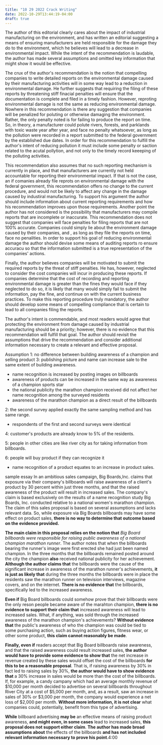 ```yaml
---
title: "10 29 2022 Crack Writing"
date: 2022-10-29T13:44:19-04:00
draft: true
---
```


The author of this editorial clearly cares about the impact of industrial manufacturing on the environment, and has written an editorial suggesting a means of ensuring manufacturers are held responsible for the damage they do to the environment, which he believes will lead to a decrease in environmental impact. While the intent of the recommendation is laudable, the author has made several assumptions and omitted key information that might show it would be effective.

The crux of the author's recommendation is the notion that compelling companies to write detailed reports on the environmental damage caused by their manufacturing activities will in some way lead to a reduction in environmental damage. He further suggests that requiring the filing of these reports by threatening stiff finacial penalties will ensure that the documentation is complete and filed in a timely fashion. However, reproting environmental damage is not the same as reducing environmental damage. Nowhere in this recommendation is there any suggestion that companies will be penalized for poluting or otherwise damaging the environment. Rather, the only penalty noted is for failing to produce the report on time. So, in theory, a manufacturer could polute rivers, forests, and parklands with toxic waste year after year, and face no penalty whatsoever, as long as the pollution were recorded in a report submitted to the federal government by the established due dates. In order for this recommendation to fulfill the author's intent of reducing pollution it must include some penalty or saction related to the acutal pollytion, and not only to the timely record keeeping of the polluting activities.

This recommendation also assumes that no such reporting mechanism is currently in place, and that manufacturers are currently not held accountable for reporting their environmental impact. If that is not the case, an if comanies already file reprots on environmental damage with the federal government, this recommendation offers no change to the current procedure, and would not be likely to affect any change in the damage caused by industiral manufacturing. To support his argument  the author should include information about current reporting requirements and how his recommendation improves upon those requirements.
Another point the author has not considered is  the possibility that manufacturers may compile reports that are incomplete or inaccurate. This recommendation does not suggest that companies will face penalties for filing reports that are not 100% accurate. Companies could simply lie about the environment damage caused by their companies, and , as long as they file the reports on time, face no penalities. In order to support his goal of reducing environmental damage the author should devise some means of auditing reports ro ensure accuracu so that the information submitted is a true representation of the companies' actions.

Finally, the author believes companies will be motivated to submit the required reports by the threat of stiff penalties. He has, however, neglected to consider the cost companies will incur in producing these reports. If companies determine that the cost of recording and reporting environmental damage is greater than the fines they would face if they neglected to do so, it is likely that many would simply fail to submit the information, pay the fine, and continue on with the current business practices. To make this reporting procedure truly mandatory, the author should develop some means of compelling compliance that is certain to lead to all companies filing the reports.

 The author's intent is commendable, and most readers would agree that protecting the environment from damage caused by industrial manufacturing should be a priority; however, there is no evidence that this recommendation will fulfill that goal. The author should revisit the assumptions that drive the recommendation and consider additional information necessary to create a relevant and effective proposal.



 Assumption 1: no difference between building awareness of a champion and selling product
  3: publishing picture and name can increase sale to the same extent of building awareness.
* name recognition is increased by posting images on billboards
* awareness of products can be increased in the same way as awareness of a champion sports star
* the national publicity the marathon champion received did not affect her name recognition among the surveyed residents
* awareness of the marathon champion as a direct result of the billboards

 2: the second survey applied exactly the same sampling method and has same range.
* respondents of the first and second surveys were identical
  
 4: customer's products are already know to 5% of the residents.

 5: people in other cities are like river city as for taking information from billboards.

 6: people will buy product if they can recognize it
* name recognition of a product equates to an increase in product sales.


sample essay
In an ambitious sales campaign, Big Boards,Inc. claims that exposure via their company's billboards will raise awareness of a client's product by 30 percent within just three months, and that the raised awareness of the product will result in increased sales. The company's claim is based exclusively on the results of a name recognition study Big Boards, Inc. conducted relative to a national women's marathon champion. The claim of this sales proposal is based on several assumptions and lacks relevant data. So, while exposure via Big Boards billboards may have some effect on product sales, **there is no way to determine that outcome based on the evidence provided.**

**The main claim in this proposal relies on the notion that** *Big Board billboards were responsible for raising public awareness of a national champion marathon runner*. The author notes that when the billboards bearing the runner's image were first erected she had just been named champion. In the three months that the billboards remained posted around the city the champion **also** received national publicity for her achievement. **Although the author claims that** the billboards were the cause of the significant increase in awareness of the marathon runner's achievements, **it is just as likely that** during the three months the billboards were in place the residents saw the marathon runner on television interviews, magazine covers, and on the internet. **There is no evidence that** the billboards, specifically led to the increased awareness.

**Even if** Big Board billboards could somehow prove that their billboards were the only reson people became aware of the marahton champion, **there is no evidence to support their claim that** increased awareness will lead to increased sales. What, if anything, was sold through the increased awareness of the marathon champion's achievements? **Without evidence that** the public's awareness of who the champion was could be tied to some purchasing action, such as buying action figures, fitness wear, or other some product, **this claim cannot reasonably be made**.

**Finally, even if** readers accept that Big Board billboards raise awareness, and that the raised awareness could result increased sales, **the author would have to provide some evidence to show that** the net increase in revenue created by these sales would offset the cost of the billboards **for this to be a reasonable proposal**. That is, if raising awareness by 30% in fact led to raising sales by 30%, **the author would have to show evidence that** a 30% increase in sales would be more than the cost of the billboards. If, for example, a candy campany which had an average monthly revenue of $10,000 per month decided to advertise on several billboards throughout River City at a cost of $5,000 per month, and, as a result, saw an increase in sales of 30% or $3,000 per month, the company would experience a net loss of $2,000 per month. **Without more information, it is not clear** what companies could, potentially, benefit from this type of advertising.

**While** billboard advertising **may be** an effective means of raising product awareness, **and might even, in some cases** lead to increased sales, **this proposal does not support either claim**. **The author has made broad assumptions about** the effects of the billboards **and has not included relevant information necessary to prove his point**.4:00